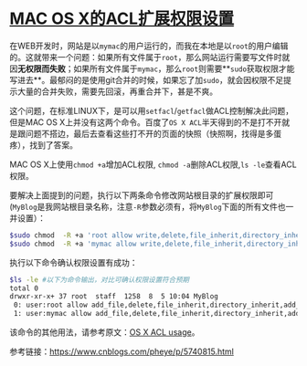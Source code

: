 # [MAC OS X的ACL扩展权限设置](https://MyBlog.cnblogs.com/pheye/p/5740815.html)

在WEB开发时，网站是以`mymac`的用户运行的，而我在本地是以`root`的用户编辑的。这就带来一个问题：如果所有文件属于`root`，那么网站运行需要写文件时就因**无权限而失败**；如果所有文件属于`mymac`，那么`root`则需要**`sudo`获取权限才能写进去**。最郁闷的是使用git合并的时候，如果忘了加`sudo`，就会因权限不足提示大量的合并失败，需要先回滚，再重合并下，甚是不爽。

这个问题，在标准LINUX下，是可以用`setfacl`/`getfacl`做ACL控制解决此问题，但是MAC OS X上并没有这两个命令。百度了`OS X ACL`半天得到的不是打不开就是跟问题不搭边，最后去查看这些打不开的页面的快照（快照啊，找得是多蛋疼），找到了答案。

MAC OS X上使用`chmod +a`增加ACL权限, `chmod -a`删除ACL权限,`ls -le`查看ACL权限。

要解决上面提到的问题，执行以下两条命令修改网站根目录的扩展权限即可(`MyBlog`是我网站根目录名称，注意`-R`参数必须有，将`MyBlog`下面的所有文件也一并设置）：

```Bash
$sudo chmod  -R +a 'root allow write,delete,file_inherit,directory_inherit,add_subdirectory' MyBlog
$sudo chmod  -R +a 'mymac allow write,delete,file_inherit,directory_inherit,add_subdirectory' MyBlog
```

执行以下命令确认权限设置有成功：

```Bash
$ls -le #以下为命令输出，对比可确认权限设置符合预期
total 0
drwxr-xr-x+ 37 root  staff  1258  8  5 10:04 MyBlog
 0: user:root allow add_file,delete,file_inherit,directory_inherit,add_subdirectory
 1: user:mymac allow add_file,delete,file_inherit,directory_inherit,add_subdirectory
```

该命令的其他用法，请参考原文：[OS X ACL usage](http://cache.baiducontent.com/c?m=9d78d513d99c12fe4fede5234c01d717534380126f868e013894cd47c9221d03506790a63a71525a80803c305dfe1e4bea87672f681e5fe4cab5e920c0e8c3763888506e3643d8&p=87769a47808104ff57ee9475166482&newp=882a9645dd970af81fbe9b7c1b4189231610db2151dcdb01298ffe0cc4241a1a1a3aecbf2620140fd5c47d6002a9485ee8f737783d0834f1f689df08d2ecce7e7bc37073&user=baidu&fm=sc&query=mac+os+x+acl&qid=9253ed90003ad8da&p1=2)。

参考链接：https://www.cnblogs.com/pheye/p/5740815.html